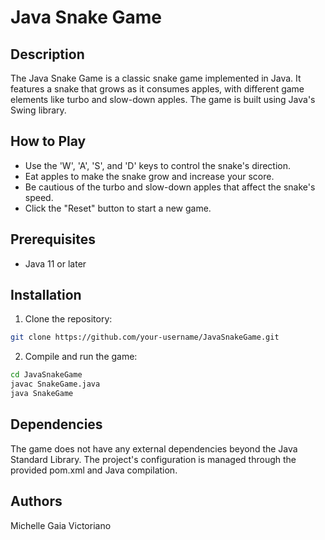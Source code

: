 # Java Snake Game

## Description

The Java Snake Game is a classic snake game implemented in Java. It features a snake that grows as it consumes apples, with different game elements like turbo and slow-down apples. The game is built using Java's Swing library.

## How to Play

- Use the 'W', 'A', 'S', and 'D' keys to control the snake's direction.
- Eat apples to make the snake grow and increase your score.
- Be cautious of the turbo and slow-down apples that affect the snake's speed.
- Click the "Reset" button to start a new game.

## Prerequisites

- Java 11 or later

## Installation

1. Clone the repository:

```bash
git clone https://github.com/your-username/JavaSnakeGame.git
```

2. Compile and run the game:
```bash
cd JavaSnakeGame
javac SnakeGame.java
java SnakeGame
```

##  Dependencies
The game does not have any external dependencies beyond the Java Standard Library. The project's configuration is managed through the provided pom.xml and Java compilation.

## Authors
Michelle Gaia Victoriano

